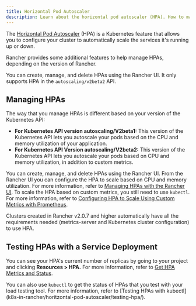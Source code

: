 ```yaml
---
title: Horizontal Pod Autoscaler
description: Learn about the horizontal pod autoscaler (HPA). How to manage HPAs and how to test them with a service deployment
---
```


<head>
  <link rel="canonical" href="https://ranchermanager.docs.rancher.com/how-to-guides/new-user-guides/kubernetes-resources-setup/horizontal-pod-autoscaler"/>
</head>

The [Horizontal Pod Autoscaler](https://kubernetes.io/docs/tasks/run-application/horizontal-pod-autoscale/) (HPA) is a Kubernetes feature that allows you to configure your cluster to automatically scale the services it's running up or down.

Rancher provides some additional features to help manage HPAs, depending on the version of Rancher.

You can create, manage, and delete HPAs using the Rancher UI. It only supports HPA in the `autoscaling/v2beta2` API.

## Managing HPAs

The way that you manage HPAs is different based on your version of the Kubernetes API:

- **For Kubernetes API version autoscaling/V2beta1:** This version of the Kubernetes API lets you autoscale your pods based on the CPU and memory utilization of your application.
- **For Kubernetes API Version autoscaling/V2beta2:** This version of the Kubernetes API lets you autoscale your pods based on CPU and memory utilization, in addition to custom metrics.

You can create, manage, and delete HPAs using the Rancher UI. From the Rancher UI you can configure the HPA to scale based on CPU and memory utilization. For more information, refer to [Managing HPAs with the Rancher UI](manage-hpas-with-ui.md). To scale the HPA based on custom metrics, you still need to use `kubectl`. For more information, refer to [Configuring HPA to Scale Using Custom Metrics with Prometheus](manage-hpas-with-kubectl.md#configuring-hpa-to-scale-using-custom-metrics-with-prometheus).

Clusters created in Rancher v2.0.7 and higher automatically have all the requirements needed (metrics-server and Kubernetes cluster configuration) to use HPA.
## Testing HPAs with a Service Deployment

You can see your HPA's current number of replicas by going to your project and clicking **Resources > HPA.** For more information, refer to [Get HPA Metrics and Status](manage-hpas-with-ui.md).

You can also use `kubectl` to get the status of HPAs that you test with your load testing tool. For more information, refer to [Testing HPAs with kubectl]
(k8s-in-rancher/horitzontal-pod-autoscaler/testing-hpa/).
